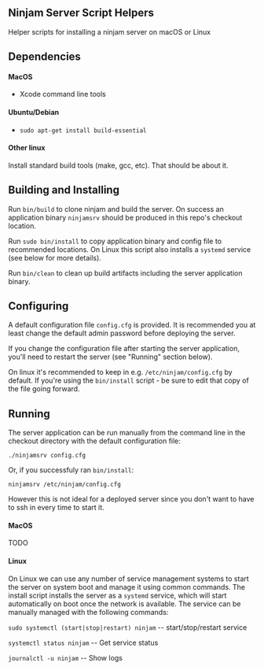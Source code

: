 Ninjam Server Script Helpers
----------------------------

Helper scripts for installing a ninjam server on macOS or Linux

## Dependencies

#### MacOS

* Xcode command line tools

#### Ubuntu/Debian

* `sudo apt-get install build-essential`

#### Other linux

Install standard build tools (make, gcc, etc). That should be about it.

## Building and Installing

Run `bin/build` to clone ninjam and build the server. On success an application binary
`ninjamsrv` should be produced in this repo's checkout location.

Run `sudo bin/install` to copy application binary and config file to recommended locations.
On Linux this script also installs a `systemd` service (see below for more details).

Run `bin/clean` to clean up build artifacts including the server application binary.

## Configuring

A default configuration file `config.cfg` is provided. It is recommended you at least
change the default admin password before deploying the server.

If you change the configuration file after starting the server application, you'll need
to restart the server (see "Running" section below).

On linux it's recommended to keep in e.g. `/etc/ninjam/config.cfg` by default. If you're
using the `bin/install` script - be sure to edit that copy of the file going forward.

## Running

The server application can be run manually from the command line in the checkout directory 
with the default configuration file:

`./ninjamsrv config.cfg`

Or, if you successfuly ran `bin/install`:

`ninjamsrv /etc/ninjam/config.cfg`

However this is not ideal for a deployed server since you don't want to have to ssh in
every time to start it.

#### MacOS

TODO

#### Linux

On Linux we can use any number of service management systems to start the server on
system boot and manage it using common commands. The install script installs the server
as a `systemd` service, which will start automatically on boot once the network is available.
The service can be manually managed with the following commands:

`sudo systemctl (start|stop|restart) ninjam` -- start/stop/restart service

`systemctl status ninjam` -- Get service status

`journalctl -u ninjam` -- Show logs
